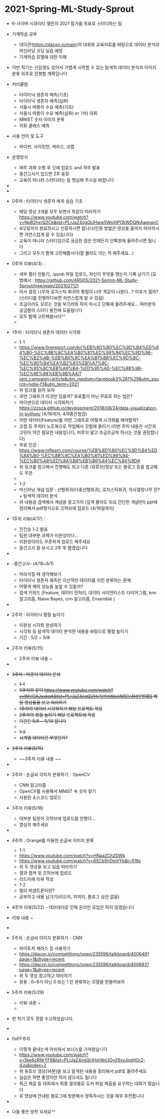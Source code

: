 # 2021-Spring-ML-Study-Sprout
- K-사이버 시큐리티 챌린지 2021 참가를 목표로 스터디하는 팀
- 기계학습 공부
  - 데이콘(https://dacon.io/main)의 대회와 교육자료를 바탕으로 데이터 분석과 머신러닝 코딩 실습 예정
  - 기계학습 모델에 대한 이해

- 이번 학기는 신입생도 있어서 가볍게 시작할 수 있는 탐색적 데이터 분석과 이미지 분류 위주로 진행할 계획입니다
- 커리큘럼
  - 타이타닉 생존자 예측(기초)
  - 타이타닉 생존자 예측(심화)
  - 서울시 따릉이 수요 예측(기초)
  - 서울시 따릉이 수요 예측(심화) or 기타 대회
  - MNIST 숫자 이미지 분류 
  - 의류 클래스 예측

- 사용 언어 및 도구
  - 파이썬, 사이킷런, 케라스, 코랩

- 운영방식
  - 매주 과제 수행 후 깃에 업로드 and 격주 발표
  - 중간고사가 있으면 2주 휴뮤
  - 교육이 아니라 스터디라는 점 명심해 주시길 바랍니다

-
-
- 0주차 : 타이타닉 생존자 예측 실습 기초
  - 해당 영상 3개를 모두 보면서 똑같이 따라하기 https://www.youtube.com/watch?v=NpB2hxrQ2Ck&list=PLrJaZ4ogQUHww5WsXIPOkWDQfkAapnayC
  - 4/2일까지 완료하시고 인증하시면 됩니다(인증 방법은 영상을 끝까지 따라하시면 자연스럽게 알 수 있습니다)
  - 교육이 아니라 스터디임으로 궁금한 점은 언제든지 단톡방에 올려주시면 됩니다
  - 그리고 모두가 함께 고민해봅시다(잘 몰라도 아는 척 해주세요...)
- 0주차 리뷰(4/3) :
  - 세부 폴더 만들기, .ipynb 파일 업로드, 자신이 무엇을 했는지 기록 남기기 (모범예시 : https://github.com/4RG0S/2021-Spring-ML-Study-Sprout/tree/main/202102712)
  - 의사 결정 나무와 로지스틱 회귀의 평점이 너무 똑같이 나왔다...? 이유가 뭘까? (스터디를 진행하다보면 자연스럽게 알 수 있음)
  - 조금이라도 모르는 것을 부끄러워 하지 마시고 단톡에 올려주세요... 여러분의 궁금함이 스터디 발전에 도움됩니다 
  - 모두 함께 고민해봅시다^^
  -
- 1주차 : 타이타닉 생존자 데이터 시각화
  - 1-1
  - https://www.finereport.com/kr/%EB%8D%B0%EC%9D%B4%ED%84%B0-%EC%8B%9C%EA%B0%81%ED%99%94%EC%9D%98-%EC%B2%AB-%EB%B0%9C%EA%B1%B8%EC%9D%8C-%EC%9D%B4%EA%B2%83%EB%A7%8C-%EC%95%8C%EB%A9%B4-%ED%95%A0-%EC%88%98-%EC%9E%88%EB%8B%A4/?utm_campaign=article&utm_medium=facebook3%281%29&utm_source=lydia-f3&utm_term=2021 
  - 위 링크를 읽어 보자
  - 과연 그래프가 이것만 있을까? 유료툴이 아닌 무료로 하는 법은?
  - 파이썬으로 데이터 시각화하기 https://zzsza.github.io/development/2018/08/24/data-visualization-in-python/ (4/16까지, 4/9중간점검)
  - 어떤 데이터(Feature)를 어떤 그래프로 어떻게 시각화를 해야할까?
  - 코랩 등 주피터 노트북으로 작업해서 깃헙에 올리기 (이번 주차 내용은 시간과 고민이 약간 필요한 내용입니다, 미루지 말고 조금조금씩 하시는 것을 권장합니다)
  - 무료 인강 : https://www.inflearn.com/course/%EB%8D%B0%EC%9D%B4%ED%84%B0-%EC%8B%9C%EA%B0%81%ED%99%94-%EC%B0%A8%ED%8A%B8%EB%B6%84%EC%84%9D#
  - 위 링크를 참고해서 진행해도 되고 다른 (유튜브)영상 또는 블로그 등을 참고해도 무관
  -
  - 1-2
  - 머신러닝 개념 입문 : 선형회귀(다중선형회귀), 로지스틱회귀, 의사결정나무 란? + 탐색적 데이터 분석
  - 위 내용을 검색해서 개념을 알고가자 (깊게 몰라도 되요 간단한 개념만!) ppt에 정리해서 pdf형식으로 깃허브에 업로드 (4/16일까지)
- 1주차 리뷰(4/17) :
  - 진건승 1-2 발표
  - 팀원 대부분 과제가 미완성이다...
  - 미완성이라도 꾸준하게 업로드 해주세요
  - 중간고사 잘 보시고 2주 후 뵙겠습니다
-
- -중간고사- (4/18~5/1)
  - 머리식힐 때 생각해보기
  - 타이타닉 생존자 예측은 이산적인 데이터를 이진 분류하는 문제
  - 어떻게 해야 성능을 높일 수 있을까?
  - 검색 키워드 (Feature, 데이터 전처리, 데이터 사이언티스트 다이어그램, knn 알고리즘, Naive Bayes, cnn 알고리즘, Ensemble )
- 
- 2주차 : 타이타닉 평점 높이기
  - 미완성 시각화 완성하기
  - 시각화 등 탐색적 데이터 분석한 내용을 바탕으로 평점 높이기
  - 기간 : 5/2 ~ 5/8 
- 2주차 리뷰(5/15)
  - 2주차 리뷰 내용 ~
- 
- ~~3주차 : 따릉이 데이터 분석~~
  - ~~1-1~~
  - ~~0주차와 같이 https://www.youtube.com/watch?v=WreGAJxukpA&list=PLrJaZ4ogQUHy1nYmWomNRGr4HtY1fjIBS 해당 영상들을 보고 따라하기~~
  - ~~1주차의 데이터 시각화하기 해당 프로젝트 적용~~
  - ~~2주차의 평점 높이기 해당 프로젝트에 적용~~
  - ~~기간은 5/8 ~ 5/14 입니다~~
  - 
  - ~~1-2~~
  - ~~시계열 데이터란 무엇인가?~~
- ~~3주차 리뷰(5/15)~~
  - ~~3주차 리뷰 내용 ~~
-
- 3주차 : 손글씨 이미지 분류하기 - OpenCV
  - CNN 알고리즘
  - OpenCV를 사용해서 MNIST 속 숫자 찾기
  - 사용한 소스코드 업로드
- 3주차 리뷰(5/16)
  - 대부분 팀원이 깃허브에 업로드를 안했다...
  - 열심히 해주세요
-
- 4주차 : Orange를 이용한 손글씨 이미지 분류
  - 1-1
  - https://www.youtube.com/watch?v=HNaaZCh2DWk
  - https://www.youtube.com/watch?v=6SCb5hDmVYk&t=519s
  - 위 두 영상을 보고 실습 따라하기
  - 결과 캡쳐 및 깃허브에 업로드
  - 리드미에 리뷰 작성
  - 1-2
  - 멀티 퍼셉트론이란?
  - 공부하고 내용 남기기(리드미, 피피티, 블로그 상관 없음)
- 4주차 리뷰(5/22) - 데브데이로 인해 온라인 모임은 하지 않겠습니다
- 리뷰 내용 ~ 
-
- 5주차 : 손글씨 이미지 분류하기 - CNN
  - 파이토치 케라스 등 사용하기
  - https://dacon.io/competitions/open/235596/talkboard/400649?page=1&dtype=recent
  - https://dacon.io/competitions/open/235596/talkboard/400683?page=1&dtype=recent
  - 위 두 영상 참고하고 따라하기
  - 응용 : 0~9가 아닌 0 또는 1 만 분류하는 모델을 만들어보자
- 5주차 리뷰(5/29)
  - 리뷰 내용 ~
  -
- 한 학기 모두 정말 수고하셨습니다.
-
- 0xFF주차 
  - 이렇게 끝내는게 아쉬워서 보너스를 가져왔습니다
  - https://www.youtube.com/watch?v=5ke6zRNrYF8&list=PLrJaZ4ogQUHxh9nUOy26xvJpgHGr2-4Ju&index=2
  - 위 유튜브 영상(14분)을 보고 알게된 내용을 정리해서 pdf로 올려주세요
  - 실습은 하면 좋겠지만 하지 않으셔도 됩니다
  - 최근 캐글 등 대회에서 최종 결과물로 도커 파일 제출을 요구하는 대회가 많습니다 
  - 위 영상에 안내된 블로그에 방문해서 정독하시는 것을 매우 추천합니다
-
- 다들 좋은 방학 되세요^^

